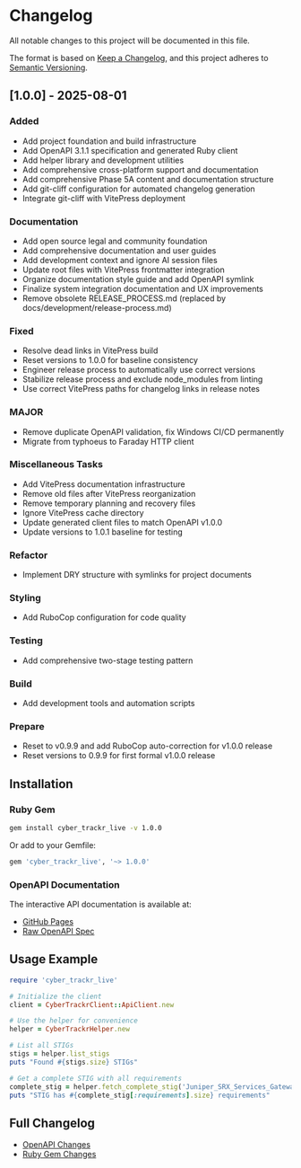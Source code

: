 # Changelog

All notable changes to this project will be documented in this file.

The format is based on [Keep a Changelog](https://keepachangelog.com/en/1.0.0/),
and this project adheres to [Semantic Versioning](https://semver.org/spec/v2.0.0.html).

## [1.0.0] - 2025-08-01

### Added

- Add project foundation and build infrastructure
- Add OpenAPI 3.1.1 specification and generated Ruby client
- Add helper library and development utilities
- Add comprehensive cross-platform support and documentation
- Add comprehensive Phase 5A content and documentation structure
- Add git-cliff configuration for automated changelog generation
- Integrate git-cliff with VitePress deployment

### Documentation

- Add open source legal and community foundation
- Add comprehensive documentation and user guides
- Add development context and ignore AI session files
- Update root files with VitePress frontmatter integration
- Organize documentation style guide and add OpenAPI symlink
- Finalize system integration documentation and UX improvements
- Remove obsolete RELEASE_PROCESS.md (replaced by docs/development/release-process.md)

### Fixed

- Resolve dead links in VitePress build
- Reset versions to 1.0.0 for baseline consistency
- Engineer release process to automatically use correct versions
- Stabilize release process and exclude node_modules from linting
- Use correct VitePress paths for changelog links in release notes

### MAJOR

- Remove duplicate OpenAPI validation, fix Windows CI/CD permanently
- Migrate from typhoeus to Faraday HTTP client

### Miscellaneous Tasks

- Add VitePress documentation infrastructure
- Remove old files after VitePress reorganization
- Remove temporary planning and recovery files
- Ignore VitePress cache directory
- Update generated client files to match OpenAPI v1.0.0
- Update versions to 1.0.1 baseline for testing

### Refactor

- Implement DRY structure with symlinks for project documents

### Styling

- Add RuboCop configuration for code quality

### Testing

- Add comprehensive two-stage testing pattern

### Build

- Add development tools and automation scripts

### Prepare

- Reset to v0.9.9 and add RuboCop auto-correction for v1.0.0 release
- Reset versions to 0.9.9 for first formal v1.0.0 release

<!-- generated by git-cliff -->

## Installation

### Ruby Gem

```bash
gem install cyber_trackr_live -v 1.0.0
```

Or add to your Gemfile:

```ruby
gem 'cyber_trackr_live', '~> 1.0.0'
```

### OpenAPI Documentation

The interactive API documentation is available at:
- [GitHub Pages](https://mitre.github.io/cyber-trackr-live/)
- [Raw OpenAPI Spec](https://raw.githubusercontent.com/mitre/cyber-trackr-live/v1.0.0/openapi/openapi.yaml)

## Usage Example

```ruby
require 'cyber_trackr_live'

# Initialize the client
client = CyberTrackrClient::ApiClient.new

# Use the helper for convenience
helper = CyberTrackrHelper.new

# List all STIGs
stigs = helper.list_stigs
puts "Found #{stigs.size} STIGs"

# Get a complete STIG with all requirements
complete_stig = helper.fetch_complete_stig('Juniper_SRX_Services_Gateway_ALG', '3', '3')
puts "STIG has #{complete_stig[:requirements].size} requirements"
```

## Full Changelog

- [OpenAPI Changes](../reference/changelog-openapi)
- [Ruby Gem Changes](../reference/changelog-ruby)
